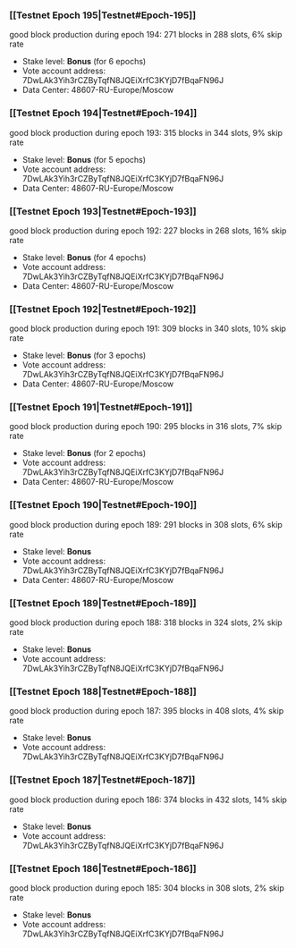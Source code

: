 ### [[Testnet Epoch 195|Testnet#Epoch-195]]
good block production during epoch 194: 271 blocks in 288 slots, 6% skip rate
* Stake level: **Bonus** (for 6 epochs)
* Vote account address: 7DwLAk3Yih3rCZByTqfN8JQEiXrfC3KYjD7fBqaFN96J
* Data Center: 48607-RU-Europe/Moscow
### [[Testnet Epoch 194|Testnet#Epoch-194]]
good block production during epoch 193: 315 blocks in 344 slots, 9% skip rate
* Stake level: **Bonus** (for 5 epochs)
* Vote account address: 7DwLAk3Yih3rCZByTqfN8JQEiXrfC3KYjD7fBqaFN96J
* Data Center: 48607-RU-Europe/Moscow
### [[Testnet Epoch 193|Testnet#Epoch-193]]
good block production during epoch 192: 227 blocks in 268 slots, 16% skip rate
* Stake level: **Bonus** (for 4 epochs)
* Vote account address: 7DwLAk3Yih3rCZByTqfN8JQEiXrfC3KYjD7fBqaFN96J
* Data Center: 48607-RU-Europe/Moscow
### [[Testnet Epoch 192|Testnet#Epoch-192]]
good block production during epoch 191: 309 blocks in 340 slots, 10% skip rate
* Stake level: **Bonus** (for 3 epochs)
* Vote account address: 7DwLAk3Yih3rCZByTqfN8JQEiXrfC3KYjD7fBqaFN96J
* Data Center: 48607-RU-Europe/Moscow
### [[Testnet Epoch 191|Testnet#Epoch-191]]
good block production during epoch 190: 295 blocks in 316 slots, 7% skip rate
* Stake level: **Bonus** (for 2 epochs)
* Vote account address: 7DwLAk3Yih3rCZByTqfN8JQEiXrfC3KYjD7fBqaFN96J
* Data Center: 48607-RU-Europe/Moscow
### [[Testnet Epoch 190|Testnet#Epoch-190]]
good block production during epoch 189: 291 blocks in 308 slots, 6% skip rate
* Stake level: **Bonus**
* Vote account address: 7DwLAk3Yih3rCZByTqfN8JQEiXrfC3KYjD7fBqaFN96J
* Data Center: 48607-RU-Europe/Moscow
### [[Testnet Epoch 189|Testnet#Epoch-189]]
good block production during epoch 188: 318 blocks in 324 slots, 2% skip rate
* Stake level: **Bonus**
* Vote account address: 7DwLAk3Yih3rCZByTqfN8JQEiXrfC3KYjD7fBqaFN96J
### [[Testnet Epoch 188|Testnet#Epoch-188]]
good block production during epoch 187: 395 blocks in 408 slots, 4% skip rate
* Stake level: **Bonus**
* Vote account address: 7DwLAk3Yih3rCZByTqfN8JQEiXrfC3KYjD7fBqaFN96J
### [[Testnet Epoch 187|Testnet#Epoch-187]]
good block production during epoch 186: 374 blocks in 432 slots, 14% skip rate
* Stake level: **Bonus**
* Vote account address: 7DwLAk3Yih3rCZByTqfN8JQEiXrfC3KYjD7fBqaFN96J
### [[Testnet Epoch 186|Testnet#Epoch-186]]
good block production during epoch 185: 304 blocks in 308 slots, 2% skip rate
* Stake level: **Bonus**
* Vote account address: 7DwLAk3Yih3rCZByTqfN8JQEiXrfC3KYjD7fBqaFN96J